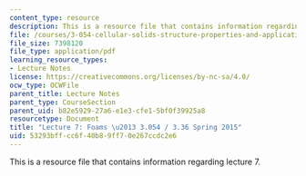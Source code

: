 ```yaml
---
content_type: resource
description: This is a resource file that contains information regarding lecture 7.
file: /courses/3-054-cellular-solids-structure-properties-and-applications-spring-2015/53293bffcc6f40b89ff70e267ccdc2e6_MIT3_054S15_L7_foams.pdf
file_size: 7398120
file_type: application/pdf
learning_resource_types:
- Lecture Notes
license: https://creativecommons.org/licenses/by-nc-sa/4.0/
ocw_type: OCWFile
parent_title: Lecture Notes
parent_type: CourseSection
parent_uid: b82e5929-27a6-e1e3-cfe1-5bf0f39925a8
resourcetype: Document
title: "Lecture 7: Foams \u2013 3.054 / 3.36 Spring 2015"
uid: 53293bff-cc6f-40b8-9ff7-0e267ccdc2e6
---
```

This is a resource file that contains information regarding lecture 7.